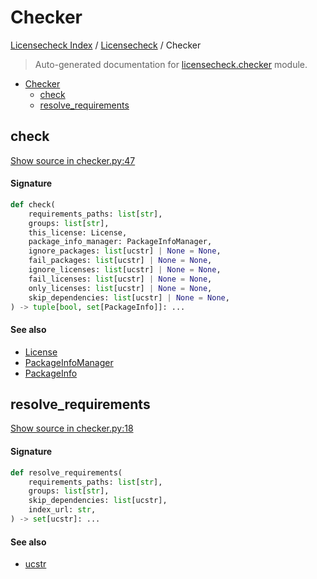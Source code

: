 # Checker

[Licensecheck Index](../README.md#licensecheck-index) / [Licensecheck](./index.md#licensecheck) / Checker

> Auto-generated documentation for [licensecheck.checker](../../../licensecheck/checker.py) module.

- [Checker](#checker)
  - [check](#check)
  - [resolve_requirements](#resolve_requirements)

## check

[Show source in checker.py:47](../../../licensecheck/checker.py#L47)

#### Signature

```python
def check(
    requirements_paths: list[str],
    groups: list[str],
    this_license: License,
    package_info_manager: PackageInfoManager,
    ignore_packages: list[ucstr] | None = None,
    fail_packages: list[ucstr] | None = None,
    ignore_licenses: list[ucstr] | None = None,
    fail_licenses: list[ucstr] | None = None,
    only_licenses: list[ucstr] | None = None,
    skip_dependencies: list[ucstr] | None = None,
) -> tuple[bool, set[PackageInfo]]: ...
```

#### See also

- [License](./types.md#license)
- [PackageInfoManager](./packageinfo.md#packageinfomanager)
- [PackageInfo](./types.md#packageinfo)



## resolve_requirements

[Show source in checker.py:18](../../../licensecheck/checker.py#L18)

#### Signature

```python
def resolve_requirements(
    requirements_paths: list[str],
    groups: list[str],
    skip_dependencies: list[ucstr],
    index_url: str,
) -> set[ucstr]: ...
```

#### See also

- [ucstr](./types.md#ucstr)